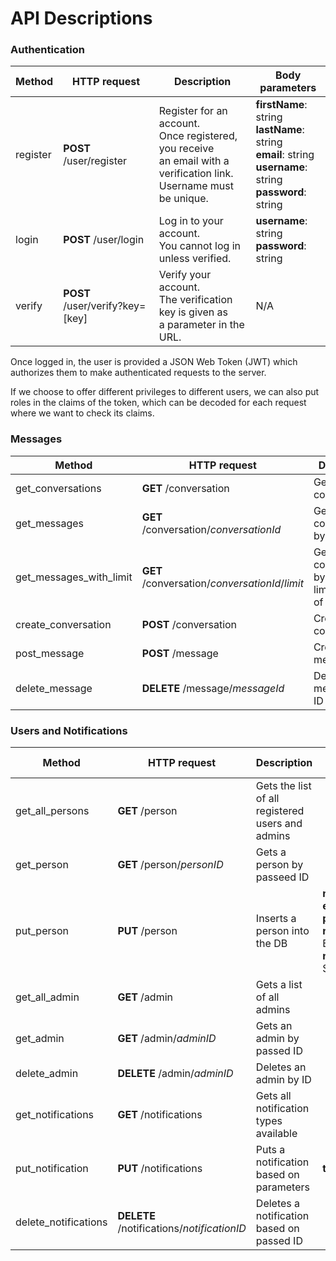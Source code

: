 # API Descriptions

### Authentication

| Method | HTTP request | Description | Body parameters |
------|------|-----|------|
| register | **POST** /user/register | Register for an account.<br>Once registered, you receive<br>an email with a verification link.<br>Username must be unique. | **firstName**: string<br>**lastName**: string<br>**email**: string<br>**username**: string<br>**password**: string
| login | **POST** /user/login | Log in to your account.<br>You cannot log in unless verified. | **username**: string<br>**password**: string
| verify | **POST** /user/verify?key=[key] | Verify your account.<br>The verification key is given as<br> a parameter in the URL. | N/A

Once logged in, the user is provided a JSON Web Token (JWT) which authorizes them to make authenticated requests to the server.

If we choose to offer different privileges to different users, we can also put roles in the claims of the token, which can be decoded for each request where we want to check its claims.

### Messages

| Method | HTTP request | Description | Body parameters |
------|------|-----|------|
| get_conversations | **GET** /conversation | Get all conversations | 
| get_messages | **GET** /conversation/*conversationId* | Get a conversation by ID |
| get_messages_with_limit | **GET** /conversation/*conversationId*/*limit* | Get a conversation by ID with a limit number of messages | 
| create_conversation | **POST** /conversation | Creates a conversation | **participant_id**:int |
| post_message | **POST** /message | Creates a message | **conversation_id**:int **text**:string |
| delete_message | **DELETE** /message/*messageId* | Deletes a message by ID |

### Users and Notifications
| Method | HTTP request | Description | Body parameters |
------|------|-----|------|
| get_all_persons | **GET** /person | Gets the list of all registered users and admins |
| get_person | **GET** /person/*personID* | Gets a person by passeed ID |
| put_person | **PUT** /person | Inserts a person into the DB | **name**: String <br /> **email**: email <br /> **password**: String <br /> **notifications**: Boolean <br /> **notificationType**: String |
| get_all_admin | **GET** /admin | Gets a list of all admins |
| get_admin | **GET** /admin/*adminID* | Gets an admin by passed ID |
| delete_admin | **DELETE** /admin/*adminID* | Deletes an admin by ID |
| get_notifications | **GET** /notifications | Gets all notification types available |
| put_notification | **PUT** /notifications | Puts a notification based on parameters | **type**: String |
| delete_notifications | **DELETE** /notifications/*notificationID* | Deletes a notification based on passed ID |
